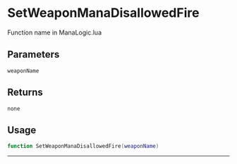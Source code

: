 # SetWeaponManaDisallowedFire
Function name in ManaLogic.lua
## Parameters
`weaponName`
## Returns
`none`
## Usage
```lua
function SetWeaponManaDisallowedFire(weaponName)
```
---
